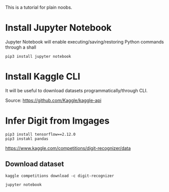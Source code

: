 This is a tutorial for plain noobs.

# Install Jupyter Notebook

Jupyter Notebook will enable executing/saving/restoring Python commands through a shall 

    pip3 install jupyter notebook

# Install Kaggle CLI

It will be useful to download datasets programmatically/through CLI. 

Source: https://github.com/Kaggle/kaggle-api

# Infer Digit from Imgages

    pip3 install tensorflow==2.12.0
    pip3 instakl pandas

https://www.kaggle.com/competitions/digit-recognizer/data 

## Download dataset

    kaggle competitions download -c digit-recognizer

    jupyter notebook


